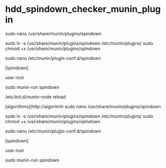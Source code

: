 # hdd_spindown_checker_munin_plugin

sudo nano /usr/share/munin/plugins/spindown

sudo ln -s /usr/share/munin/plugins/spindown /etc/munin/plugins/
sudo chmod +x /usr/share/munin/plugins/spindown

sudo nano /etc/munin/plugin-conf.d/spindown

[spindown]

user root

sudo munin-run spindown

/etc/init.d/munin-node reload

[algorithms](http://algoritmh
sudo nano /usr/share/munin/plugins/spindown

sudo ln -s /usr/share/munin/plugins/spindown /etc/munin/plugins/
sudo chmod +x /usr/share/munin/plugins/spindown

sudo nano /etc/munin/plugin-conf.d/spindown

[spindown]

user root

sudo munin-run spindown

